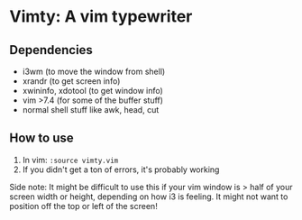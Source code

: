 # Vimty: A vim typewriter

## Dependencies

* i3wm (to move the window from shell)
* xrandr (to get screen info)
* xwininfo, xdotool (to get window info)
* vim >7.4 (for some of the buffer stuff)
* normal shell stuff like awk, head, cut

## How to use
1. In vim: `:source vimty.vim`
2. If you didn't get a ton of errors, it's probably working

Side note: It might be difficult to use this if your vim window is > half of your screen width or height, depending on how i3 is feeling. It might not want to position off the top or left of the screen!
